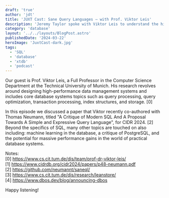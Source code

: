 ```yaml
---
draft: 'true'
author: 'jdt'
title: 'JUXT Cast: Sane Query Languages — with Prof. Viktor Leis'
description: 'Jeremy Taylor spoke with Viktor Leis to understand the history & future of both SQL and relational databases more generally.'
category: 'database'
layout: '../../layouts/BlogPost.astro'
publishedDate: '2024-03-22'
heroImage: 'JuxtCast-dark.jpg'
tags:
  - 'SQL'
  - 'database'
  - 'xtdb'
  - 'podcast'
---
```


Our guest is Prof. Viktor Leis, a Full Professor in the Computer Science Department at the Technical University of Munich. His research revolves around designing high-performance data management systems and includes core database systems topics such as query processing, query optimization, transaction processing, index structures, and storage. [0] <br/>

In this episode we discussed a paper that Viktor recently co-authored with Thomas Neumann, titled "A Critique of Modern SQL And A Proposal Towards A Simple and Expressive Query Language", for CIDR 2024. [2]
Beyond the specifics of SQL, many other topics are touched on also including: machine learning in the database, a critique of PostgreSQL, and the potential for massive performance gains in the world of practical database systems.

Notes: <br/>
[0] https://www.cs.cit.tum.de/dis/team/prof-dr-viktor-leis/ <br/>
[1] https://www.cidrdb.org/cidr2024/papers/p48-neumann.pdf <br/>
[2] https://github.com/neumannt/saneql/ <br/>
[3] https://www.cs.cit.tum.de/dis/research/leanstore/ <br/>
[4] https://www.dbos.dev/blog/announcing-dbos <br/>

Happy listening!
